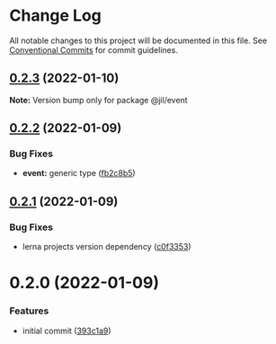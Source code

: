 # Change Log

All notable changes to this project will be documented in this file.
See [Conventional Commits](https://conventionalcommits.org) for commit guidelines.

## [0.2.3](https://github.com/jiljs/jil/compare/@jil/event@0.2.2...@jil/event@0.2.3) (2022-01-10)

**Note:** Version bump only for package @jil/event





## [0.2.2](https://github.com/jiljs/jil/compare/@jil/event@0.2.1...@jil/event@0.2.2) (2022-01-09)


### Bug Fixes

* **event:** generic type ([fb2c8b5](https://github.com/jiljs/jil/commit/fb2c8b543f0525cc26014e33452cc08c97670790))





## [0.2.1](https://github.com/jiljs/jil/compare/@jil/event@0.2.0...@jil/event@0.2.1) (2022-01-09)


### Bug Fixes

* lerna projects version dependency ([c0f3353](https://github.com/jiljs/jil/commit/c0f3353b160d2b77b9942f8e1ed2a40c6332ea91))





# 0.2.0 (2022-01-09)


### Features

* initial commit ([393c1a9](https://github.com/jiljs/jil/commit/393c1a9bdab1cff3d84a9d1fa48ac1ee452e1a26))
